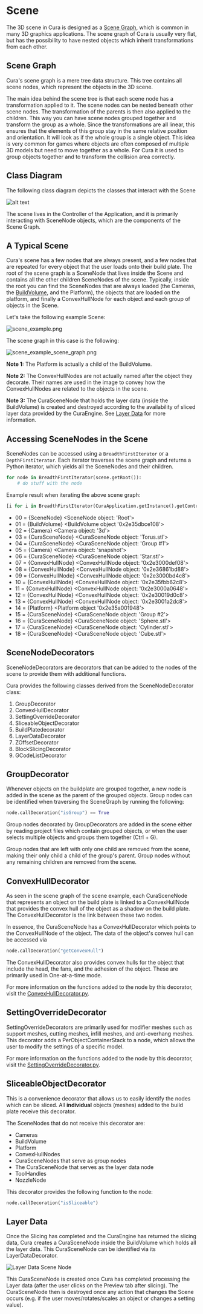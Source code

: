 Scene
====
The 3D scene in Cura is designed as a [Scene Graph](https://en.wikipedia.org/wiki/Scene_graph), which is common in many 3D graphics applications. The scene graph of Cura is usually very flat, but has the possibility to have nested objects which inherit transformations from each other.

Scene Graph
----
Cura's scene graph is a mere tree data structure. This tree contains all scene nodes, which represent the objects in the 3D scene.

The main idea behind the scene tree is that each scene node has a transformation applied to it. The scene nodes can be nested beneath other scene nodes. The transformation of the parents is then also applied to the children. This way you can have scene nodes grouped together and transform the group as a whole. Since the transformations are all linear, this ensures that the elements of this group stay in the same relative position and orientation. It will look as if the whole group is a single object. This idea is very common for games where objects are often composed of multiple 3D models but need to move together as a whole. For Cura it is used to group objects together and to transform the collision area correctly.

Class Diagram
----

The following class diagram depicts the classes that interact with the Scene

![alt text](images/components_interacting_with_scene.jpg)

The scene lives in the Controller of the Application, and it is primarily interacting with SceneNode objects, which are the components of the Scene Graph. 


A Typical Scene
----
Cura's scene has a few nodes that are always present, and a few nodes that are repeated for every object that the user loads onto their build plate. The root of the scene graph is a SceneNode that lives inside the Scene and contains all the other children SceneNodes of the scene. Typically, inside the root you can find the SceneNodes that are always loaded (the Cameras, the [BuildVolume](build_volume.md), and the Platform), the objects that are loaded on the platform, and finally a ConvexHullNode for each object and each group of objects in the Scene.

Let's take the following example Scene:

![scene_example.png](images/scene_example.png)

The scene graph in this case is the following:


![scene_example_scene_graph.png](images/scene_example_scene_graph.jpg)

**Note 1:** The Platform is actually a child of the BuildVolume.

**Note 2:** The ConvexHullNodes are not actually named after the object they decorate. Their names are used in the image to convey how the ConvexHullNodes are related to the objects in the scene.

**Note 3:** The CuraSceneNode that holds the layer data (inside the BuildVolume) is created and destroyed according to the availability of sliced layer data provided by the CuraEngine. See [Layer Data](#layer-data) for more information.

Accessing SceneNodes in the Scene
----

SceneNodes can be accessed using a `BreadthFirstIterator` or a `DepthFirstIterator`. Each iterator traverses the scene graph and returns a Python iterator, which yields all the SceneNodes and their children. 

``` python
for node in BreadthFirstIterator(scene.getRoot()):
    # do stuff with the node
```

Example result when iterating the above scene graph:

```python
[i for i in BreadthFirstIterator(CuraApplication.getInstance().getController().getScene().getRoot()]
```
  * 00 = {SceneNode} <SceneNode object: 'Root'>
  * 01 = {BuildVolume} <BuildVolume object '0x2e35dbce108'>
  * 02 = {Camera} <Camera object: '3d'>
  * 03 = {CuraSceneNode} <CuraSceneNode object: 'Torus.stl'>
  * 04 = {CuraSceneNode} <CuraSceneNode object: 'Group #1'>
  * 05 = {Camera} <Camera object: 'snapshot'>
  * 06 = {CuraSceneNode} <CuraSceneNode object: 'Star.stl'>
  * 07 = {ConvexHullNode} <ConvexHullNode object: '0x2e3000def08'>
  * 08 = {ConvexHullNode} <ConvexHullNode object: '0x2e36861bd88'>
  * 09 = {ConvexHullNode} <ConvexHullNode object: '0x2e3000bd4c8'>
  * 10 = {ConvexHullNode} <ConvexHullNode object: '0x2e35fbb62c8'>
  * 11 = {ConvexHullNode} <ConvexHullNode object: '0x2e3000a0648'>
  * 12 = {ConvexHullNode} <ConvexHullNode object: '0x2e30019d0c8'>
  * 13 = {ConvexHullNode} <ConvexHullNode object: '0x2e3001a2dc8'>
  * 14 = {Platform} <Platform object '0x2e35a001948'>
  * 15 = {CuraSceneNode} <CuraSceneNode object: 'Group #2'>
  * 16 = {CuraSceneNode} <CuraSceneNode object: 'Sphere.stl'>
  * 17 = {CuraSceneNode} <CuraSceneNode object: 'Cylinder.stl'>
  * 18 = {CuraSceneNode} <CuraSceneNode object: 'Cube.stl'>

SceneNodeDecorators
----

SceneNodeDecorators are decorators that can be added to the nodes of the scene to provide them with additional functions. 

Cura provides the following classes derived from the SceneNodeDecorator class:
  1. GroupDecorator
  2. ConvexHullDecorator
  3. SettingOverrideDecorator
  4. SliceableObjectDecorator
  5. BuildPlatedecorator
  6. LayerDataDecorator
  7. ZOffsetDecorator
  8. BlockSlicingDecorator
  9. GCodeListDecorator

GroupDecorator
----

Whenever objects on the buildplate are grouped together, a new node is added in the scene as the parent of the grouped objects. Group nodes can be identified when traversing the SceneGraph by running the following:

```python
node.callDecoration("isGroup") == True
```

Group nodes decorated by GroupDecorators are added in the scene either by reading project files which contain grouped objects, or when the user selects multiple objects and groups them together (Ctrl + G).

Group nodes that are left with only one child are removed from the scene, making their only child a child of the group's parent. Group nodes without any remaining children are removed from the scene.

ConvexHullDecorator
----

As seen in the scene graph of the scene example, each CuraSceneNode that represents an object on the build plate is linked to a ConvexHullNode that provides the convex hull of the object as a shadow on the build plate. The ConvexHullDecorator is the link between these two nodes. 

In essence, the CuraSceneNode has a ConvexHullDecorator which points to the ConvexHullNode of the object. The data of the object's convex hull can be accessed via

```python
node.callDecoration("getConvexHull")
```

The ConvexHullDecorator also provides convex hulls for the object that include the head, the fans, and the adhesion of the object. These are primarily used in One-at-a-time mode. 

For more information on the functions added to the node by this decorator, visit the [ConvexHullDecorator.py](https://github.com/Ultimaker/Cura/blob/master/cura/Scene/ConvexHullDecorator.py).

SettingOverrideDecorator
----

SettingOverrideDecorators are primarily used for modifier meshes such as support meshes, cutting meshes, infill meshes, and anti-overhang meshes. This decorator adds a PerObjectContainerStack to a node, which allows the user to modify the settings of a specific model. 

For more information on the functions added to the node by this decorator, visit the [SettingOverrideDecorator.py](https://github.com/Ultimaker/Cura/blob/master/cura/Settings/SettingOverrideDecorator.py).


SliceableObjectDecorator
----

This is a convenience decorator that allows us to easily identify the nodes which can be sliced. All **individual** objects (meshes) added to the build plate receive this decorator. 

The SceneNodes that do not receive this decorator are:

  - Cameras
  - BuildVolume
  - Platform
  - ConvexHullNodes
  - CuraSceneNodes that serve as group nodes
  - The CuraSceneNode that serves as the layer data node
  - ToolHandles
  - NozzleNode

This decorator provides the following function to the node:

```python
node.callDecoration("isSliceable")
```



Layer Data
----

Once the Slicing has completed and the CuraEngine has returned the slicing data, Cura creates a CuraSceneNode inside the BuildVolume which holds all the layer data. This CuraSceneNode can be identified via its LayerDataDecorator.

![Layer Data Scene Node](images/layer_data_scene_node.jpg)

This CuraSceneNode is created once Cura has completed processing the Layer data (after the user clicks on the Preview tab after slicing). The CuraSceneNode then is destroyed once any action that changes the Scene occurs (e.g. if the user moves/rotates/scales an object or changes a setting value).